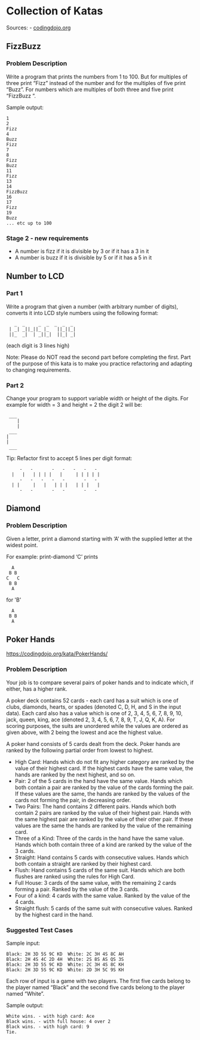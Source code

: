 # Collection of Katas
Sources:
    - [codingdojo.org](https://codingdojo.org/)
    
## FizzBuzz
### Problem Description

Write a program that prints the numbers from 1 to 100. But for multiples of three print “Fizz” instead of the number and for the multiples of five print “Buzz”. For numbers which are multiples of both three and five print “FizzBuzz “.

Sample output:
```text
1
2
Fizz
4
Buzz
Fizz
7
8
Fizz
Buzz
11
Fizz
13
14
FizzBuzz
16
17
Fizz
19
Buzz
... etc up to 100
```

### Stage 2 - new requirements
 * A number is fizz if it is divisible by 3 or if it has a 3 in it
 * A number is buzz if it is divisible by 5 or if it has a 5 in it


## Number to LCD

### Part 1

Write a program that given a number (with arbitrary number of digits), converts it into LCD style numbers using the following format:

```text
   _  _     _  _  _  _  _  
 | _| _||_||_ |_   ||_||_|  
 ||_  _|  | _||_|  ||_| _|  
```
(each digit is 3 lines high)


Note: Please do NOT read the second part before completing the first. Part of the purpose of this kata is to make you practice refactoring and adapting to changing requirements.

### Part 2

Change your program to support variable width or height of the digits. For example for width = 3 and height = 2 the digit 2 will be:

```text
 ___
    |
    |
 ___
|
|
 ___

```

Tip: Refactor first to accept 5 lines per digit format:
```text
     -   -       -   -   -   -   - 
  |   |   | | | |   |     | | | | |
     -   -   -   -   -       -   - 
  | |     |   |   | | |   | | |   |
     -   -       -   -       -   - 
```

## Diamond

### Problem Description

Given a letter, print a diamond starting with ‘A’ with the supplied letter at the widest point.

For example: print-diamond ‘C’ prints
```text
  A
 B B
C   C
 B B
  A
```
for 'B'
```text
  A
 B B
  A
```

## Poker Hands
https://codingdojo.org/kata/PokerHands/

### Problem Description
    
Your job is to compare several pairs of poker hands and to indicate which, if either, has a higher rank.    

A poker deck contains 52 cards - each card has a suit which is one of clubs, diamonds, hearts, or spades (denoted C, D, H, and S in the input data). Each card also has a value which is one of 2, 3, 4, 5, 6, 7, 8, 9, 10, jack, queen, king, ace (denoted 2, 3, 4, 5, 6, 7, 8, 9, T, J, Q, K, A). For scoring purposes, the suits are unordered while the values are ordered as given above, with 2 being the lowest and ace the highest value.

A poker hand consists of 5 cards dealt from the deck. Poker hands are ranked by the following partial order from lowest to highest.

- High Card: Hands which do not fit any higher category are ranked by the value of their highest card. If the highest cards have the same value, the hands are ranked by the next highest, and so on.
- Pair: 2 of the 5 cards in the hand have the same value. Hands which both contain a pair are ranked by the value of the cards forming the pair. If these values are the same, the hands are ranked by the values of the cards not forming the pair, in decreasing order.
- Two Pairs: The hand contains 2 different pairs. Hands which both contain 2 pairs are ranked by the value of their highest pair. Hands with the same highest pair are ranked by the value of their other pair. If these values are the same the hands are ranked by the value of the remaining card.
- Three of a Kind: Three of the cards in the hand have the same value. Hands which both contain three of a kind are ranked by the value of the 3 cards.
- Straight: Hand contains 5 cards with consecutive values. Hands which both contain a straight are ranked by their highest card.
- Flush: Hand contains 5 cards of the same suit. Hands which are both flushes are ranked using the rules for High Card.
- Full House: 3 cards of the same value, with the remaining 2 cards forming a pair. Ranked by the value of the 3 cards.
- Four of a kind: 4 cards with the same value. Ranked by the value of the 4 cards.
- Straight flush: 5 cards of the same suit with consecutive values. Ranked by the highest card in the hand.

### Suggested Test Cases

Sample input:
```text
Black: 2H 3D 5S 9C KD  White: 2C 3H 4S 8C AH
Black: 2H 4S 4C 2D 4H  White: 2S 8S AS QS 3S
Black: 2H 3D 5S 9C KD  White: 2C 3H 4S 8C KH
Black: 2H 3D 5S 9C KD  White: 2D 3H 5C 9S KH
```

Each row of input is a game with two players. The first five cards belong to the player named “Black” and the second five cards belong to the player named “White”.

Sample output:
```text
White wins. - with high card: Ace 
Black wins. - with full house: 4 over 2 
Black wins. - with high card: 9
Tie.
```

